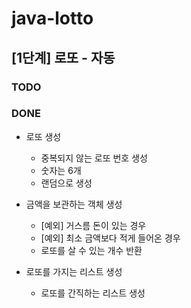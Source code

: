 # java-lotto

## [1단계] 로또 - 자동
### TODO 
    
### DONE
* 로또 생성
    * 중복되지 않는 로또 번호 생성 
    * 숫자는 6개
    * 랜덤으로 생성
    
* 금액을 보관하는 객체 생성
    * [예외] 거스름 돈이 있는 경우
    * [예외] 최소 금액보다 적게 들어온 경우
    * 로또를 살 수 있는 개수 반환

* 로또를 가지는 리스트 생성
    * 로또를 간직하는 리스트 생성